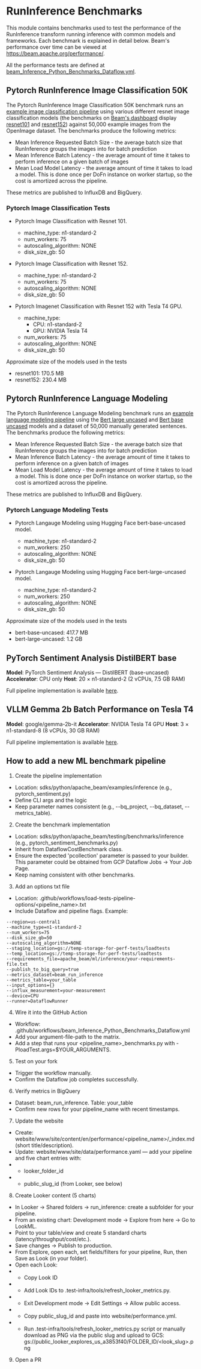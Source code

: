<!--
    Licensed to the Apache Software Foundation (ASF) under one
    or more contributor license agreements.  See the NOTICE file
    distributed with this work for additional information
    regarding copyright ownership.  The ASF licenses this file
    to you under the Apache License, Version 2.0 (the
    "License"); you may not use this file except in compliance
    with the License.  You may obtain a copy of the License at

      http://www.apache.org/licenses/LICENSE-2.0

    Unless required by applicable law or agreed to in writing,
    software distributed under the License is distributed on an
    "AS IS" BASIS, WITHOUT WARRANTIES OR CONDITIONS OF ANY
    KIND, either express or implied.  See the License for the
    specific language governing permissions and limitations
    under the License.
-->

# RunInference Benchmarks

This module contains benchmarks used to test the performance of the RunInference transform
running inference with common models and frameworks. Each benchmark is explained in detail
below. Beam's performance over time can be viewed at https://beam.apache.org/performance/.

All the performance tests are defined at [beam_Inference_Python_Benchmarks_Dataflow.yml](https://github.com/apache/beam/blob/master/.github/workflows/beam_Inference_Python_Benchmarks_Dataflow.yml).

## Pytorch RunInference Image Classification 50K

The Pytorch RunInference Image Classification 50K benchmark runs an
[example image classification pipeline](https://github.com/apache/beam/blob/master/sdks/python/apache_beam/examples/inference/pytorch_image_classification.py)
using various different resnet image classification models (the benchmarks on
[Beam's dashboard](https://metrics.beam.apache.org/d/ZpS8Uf44z/python-ml-runinference-benchmarks?orgId=1)
display [resnet101](https://pytorch.org/vision/main/models/generated/torchvision.models.resnet101.html) and [resnet152](https://pytorch.org/vision/stable/models/generated/torchvision.models.resnet152.html))
against 50,000 example images from the OpenImage dataset. The benchmarks produce
the following metrics:

- Mean Inference Requested Batch Size - the average batch size that RunInference groups the images into for batch prediction
- Mean Inference Batch Latency - the average amount of time it takes to perform inference on a given batch of images
- Mean Load Model Latency - the average amount of time it takes to load a model. This is done once per DoFn instance on worker
startup, so the cost is amortized across the pipeline.

These metrics are published to InfluxDB and BigQuery.

### Pytorch Image Classification Tests

* Pytorch Image Classification with Resnet 101.
  * machine_type: n1-standard-2
  * num_workers: 75
  * autoscaling_algorithm: NONE
  * disk_size_gb: 50

* Pytorch Image Classification with Resnet 152.
  * machine_type: n1-standard-2
  * num_workers: 75
  * autoscaling_algorithm: NONE
  * disk_size_gb: 50

* Pytorch Imagenet Classification with Resnet 152 with Tesla T4 GPU.
  * machine_type:
    * CPU: n1-standard-2
    * GPU: NVIDIA Tesla T4
  * num_workers: 75
  * autoscaling_algorithm: NONE
  * disk_size_gb: 50

Approximate size of the models used in the tests
* resnet101: 170.5 MB
* resnet152: 230.4 MB

## Pytorch RunInference Language Modeling

The Pytorch RunInference Language Modeling benchmark runs an
[example language modeling pipeline](https://github.com/apache/beam/blob/master/sdks/python/apache_beam/examples/inference/pytorch_language_modeling.py)
using the [Bert large uncased](https://huggingface.co/bert-large-uncased)
and [Bert base uncased](https://huggingface.co/bert-base-uncased) models
and a dataset of 50,000 manually generated sentences. The benchmarks produce
the following metrics:

- Mean Inference Requested Batch Size - the average batch size that RunInference groups the images into for batch prediction
- Mean Inference Batch Latency - the average amount of time it takes to perform inference on a given batch of images
- Mean Load Model Latency - the average amount of time it takes to load a model. This is done once per DoFn instance on worker
startup, so the cost is amortized across the pipeline.

These metrics are published to InfluxDB and BigQuery.

### Pytorch Language Modeling Tests

* Pytorch Langauge Modeling using Hugging Face bert-base-uncased model.
  * machine_type: n1-standard-2
  * num_workers: 250
  * autoscaling_algorithm: NONE
  * disk_size_gb: 50

* Pytorch Langauge Modeling using Hugging Face bert-large-uncased model.
  * machine_type: n1-standard-2
  * num_workers: 250
  * autoscaling_algorithm: NONE
  * disk_size_gb: 50

Approximate size of the models used in the tests
* bert-base-uncased: 417.7 MB
* bert-large-uncased: 1.2 GB

## PyTorch Sentiment Analysis DistilBERT base

**Model**: PyTorch Sentiment Analysis — DistilBERT (base-uncased)
**Accelerator**: CPU only
**Host**: 20 × n1-standard-2 (2 vCPUs, 7.5 GB RAM)

Full pipeline implementation is available [here](https://github.com/apache/beam/blob/master/sdks/python/apache_beam/examples/inference/pytorch_sentiment_streaming.py).

## VLLM Gemma 2b Batch Performance on Tesla T4

**Model**: google/gemma-2b-it
**Accelerator**: NVIDIA Tesla T4 GPU
**Host**: 3 × n1-standard-8 (8 vCPUs, 30 GB RAM)

Full pipeline implementation is available [here](https://github.com/apache/beam/blob/master/sdks/python/apache_beam/examples/inference/vllm_gemma_batch.py).

## How to add a new ML benchmark pipeline

1. Create the pipeline implementation

- Location: sdks/python/apache_beam/examples/inference (e.g., pytorch_sentiment.py)
- Define CLI args and the logic
- Keep parameter names consistent (e.g., --bq_project, --bq_dataset, --metrics_table).

2. Create the benchmark implementation

- Location: sdks/python/apache_beam/testing/benchmarks/inference (e.g., pytorch_sentiment_benchmarks.py)
- Inherit from DataflowCostBenchmark  class.
- Ensure the expected 'pcollection' parameter is passed to your builder. This parameter could be obtained from GCP Dataflow Jobs -> Your Job Page.
- Keep naming consistent with other benchmarks.

3. Add an options txt file

- Location: .github/workflows/load-tests-pipeline-options/<pipeline_name>.txt
- Include Dataflow and pipeline flags. Example:

```
--region=us-central1
--machine_type=n1-standard-2
--num_workers=75
--disk_size_gb=50
--autoscaling_algorithm=NONE
--staging_location=gs://temp-storage-for-perf-tests/loadtests
--temp_location=gs://temp-storage-for-perf-tests/loadtests
--requirements_file=apache_beam/ml/inference/your-requirements-file.txt
--publish_to_big_query=true
--metrics_dataset=beam_run_inference
--metrics_table=your_table
--input_options={}
--influx_measurement=your-measurement
--device=CPU
--runner=DataflowRunner
```

4. Wire it into the GitHub Action

- Workflow: .github/workflows/beam_Inference_Python_Benchmarks_Dataflow.yml
- Add your argument-file-path to the matrix.
- Add a step that runs your <pipeline_name>_benchmarks.py with -PloadTest.args=$YOUR_ARGUMENTS.

5. Test on your fork

- Trigger the workflow manually.
- Confirm the Dataflow job completes successfully.

6. Verify metrics in BigQuery

- Dataset: beam_run_inference. Table: your_table
- Confirm new rows for your pipeline_name with recent timestamps.

7. Update the website

- Create: website/www/site/content/en/performance/<pipeline_name>/_index.md (short title/description).
- Update: website/www/site/data/performance.yaml — add your pipeline and five chart entries with:
- - looker_folder_id
- - public_slug_id (from Looker, see below)

8. Create Looker content (5 charts)

- In Looker → Shared folders → run_inference: create a subfolder for your pipeline.
- From an existing chart: Development mode → Explore from here → Go to LookML.
- Point to your table/view and create 5 standard charts (latency/throughput/cost/etc.).
- Save changes → Publish to production.
- From Explore, open each, set fields/filters for your pipeline, Run, then Save as Look (in your folder).
- Open each Look:
- - Copy Look ID
- - Add Look IDs to .test-infra/tools/refresh_looker_metrics.py.
- - Exit Development mode → Edit Settings → Allow public access.
- - Copy public_slug_id and paste into website/performance.yml.
- - Run .test-infra/tools/refresh_looker_metrics.py script or manually download as PNG via the public slug and upload to GCS: gs://public_looker_explores_us_a3853f40/FOLDER_ID/<look_slug>.png

9. Open a PR
